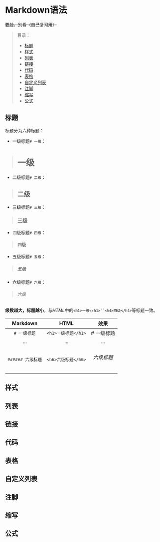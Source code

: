 # Markdown语法

~~要脸，别看（自己复习用）~~

> 目录：
> - [标题](#标题)
> - [样式](#样式)
> - [列表](#列表)
> - [链接](#链接)
> - [代码](#代码)
> - [表格](#表格)
> - [自定义列表](#自定义列表)
> - [注脚](#注脚)
> - [缩写](#缩写)
> - [公式](#公式)

## 标题

标题分为六种标题：

 - 一级标题`# 一级`：
> # 一级
 - 二级标题`# 二级`：
> ## 二级
 - 三级标题`# 三级`：
> ### 三级
 - 四级标题`# 四级`：
> #### 四级
 - 五级标题`# 五级`：
> ##### 五级
 - 六级标题`# 六级`：
> ###### 六级

**级数越大，标题越小**，与*HTML*中的`<h1>一级</h1>``<h4>四级</h4>`等标题一致。

|Markdown|HTML|效果|
|:--:|:--:|:--:|
|`# 一级标题`|`<h1>一级标题</h1>`|# 一级标题|
|...|...|...|
|`###### 六级标题`|`<h6>六级标题</h6>`|<h6>六级标题</h6>|

## 样式

## 列表

## 链接

## 代码

## 表格

## 自定义列表

## 注脚

## 缩写

## 公式
